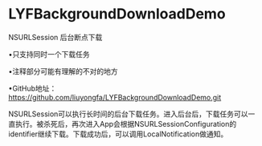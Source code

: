 # LYFBackgroundDownloadDemo
NSURLSession 后台断点下载

•只支持同时一个下载任务

•注释部分可能有理解的不对的地方

•GitHub地址：https://github.com/liuyongfa/LYFBackgroundDownloadDemo.git


NSURLSession可以执行长时间的后台下载任务。进入后台后，下载任务可以一直执行。被杀死后，再次进入App会根据NSURLSessionConfiguration的identifier继续下载。下载成功后，可以调用LocalNotification做通知。
